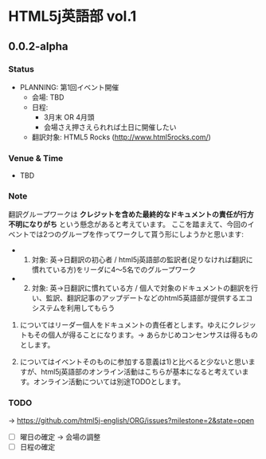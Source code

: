 # HTML5j英語部 vol.1

## 0.0.2-alpha

### Status

- PLANNING: 第1回イベント開催 
	- 会場: TBD
	- 日程: 
		- 3月末 OR 4月頭
		- 会場さえ押さえられれば土日に開催したい
	- 翻訳対象: HTML5 Rocks (<http://www.html5rocks.com/>)

### Venue & Time

- TBD

### Note

翻訳グループワークは **クレジットを含めた最終的なドキュメントの責任が行方不明になりがち** という懸念があると考えています。
ここを踏まえて、今回のイベントでは2つのグループを作ってワークして貰う形にしようかと思います:

- 1) 対象: 英→日翻訳の初心者 / html5j英語部の監訳者(足りなければ翻訳に慣れている方)をリーダに4〜5名でのグループワーク
- 2) 対象: 英→日翻訳に慣れている方 / 個人で対象のドキュメントの翻訳を行い、監訳、翻訳記事のアップデートなどのhtml5英語部が提供するエコシステムを利用してもらう

1) についてはリーダー個人をドキュメントの責任者とします。ゆえにクレジットもその個人が得ることになります。→ あらかじめコンセンサスは得るものとします。

2) についてはイベントそのものに参加する意義は1)と比べると少ないと思いますが、html5j英語部のオンライン活動はこちらが基本になると考えています。オンライン活動については別途TODOとします。

### TODO

→ <https://github.com/html5j-english/ORG/issues?milestone=2&state=open>

- [ ] 曜日の確定 → 会場の調整
- [ ] 日程の確定
